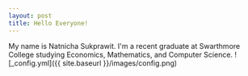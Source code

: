 ```yaml
---
layout: post
title: Hello Everyone!
---
```


My name is Natnicha Sukprawit. I'm a recent graduate at Swarthmore College studying Economics, Mathematics, and Computer Science. 
![_config.yml]({{ site.baseurl }}/images/config.png)
